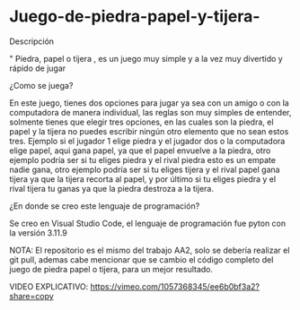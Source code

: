 # Juego-de-piedra-papel-y-tijera-
Descripción 

" Piedra, papel o tijera , es un juego muy simple y a la vez muy divertido y rápido de jugar
 
¿Como se juega?

En este juego, tienes dos opciones para  jugar ya sea  con un amigo o con la computadora de manera individual, las reglas son muy simples de entender, solmente tienes que elegir tres opciones, en las cuales son la piedra, el papel y la tijera no puedes escribir ningún otro elemento que no sean estos tres. Ejemplo si el jugador 1 elige piedra y el jugador dos o la computadora elige papel, aqui gana papel, ya que el papel envuelve a la piedra, otro ejemplo podría ser si tu eliges piedra y el rival piedra esto es un empate nadie gana, otro ejemplo podría ser si tu eliges tijera y el rival papel gana tijera ya que la tijera recorta al papel, y por último si tu eliges piedra y el rival tijera tu ganas ya que la piedra destroza a la tijera. 


¿En donde se creo este lenguaje de programación?

Se creo en Visual Studio Code, el lenguaje de programación fue pyton con la versión 3.11.9

NOTA:
El repositorio es el mismo del trabajo AA2, solo se debería realizar el git pull, ademas cabe mencionar que se cambio el código completo del juego de piedra papel o tijera, para un mejor resultado. 

VIDEO EXPLICATIVO: 
https://vimeo.com/1057368345/ee6b0bf3a2?share=copy

